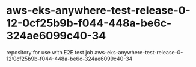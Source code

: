 # aws-eks-anywhere-test-release-0-12-0cf25b9b-f044-448a-be6c-324ae6099c40-34
repository for use with E2E test job aws-eks-anywhere-test-release-0-12:0cf25b9b-f044-448a-be6c-324ae6099c40-34
